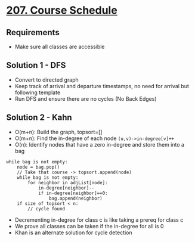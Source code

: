 # [207. Course Schedule](https://leetcode.com/problems/course-schedule/description/)

## Requirements

- Make sure all classes are accessible

## Solution 1 - DFS

- Convert to directed graph
- Keep track of arrival and departure timestamps, no need for arrival but following template
- Run DFS and ensure there are no cycles (No Back Edges)

## Solution 2 - Kahn

- O(m+n): Build the graph, topsort=[]
- O(m+n): Find the in-degree of each node
  `(u,v)->in-degree[v]++`
- O(n): Identify nodes that have a zero in-degree and store them into a bag

```
while bag is not empty:
    node = bag.pop()
    // Take that course -> topsort.append(node)
    while bag is not empty:
        for neighbor in adjList[node]:
            in-degree[neighbor]--
            if in-degree[neighbor]==0:
                bag.append(neighbor)
    if size of topsort < n:
        // cycle found
```

- Decrementing in-degree for class c is like taking a prereq for class c
- We prove all classes can be taken if the in-degree for all is 0
- Khan is an alternate solution for cycle detection
